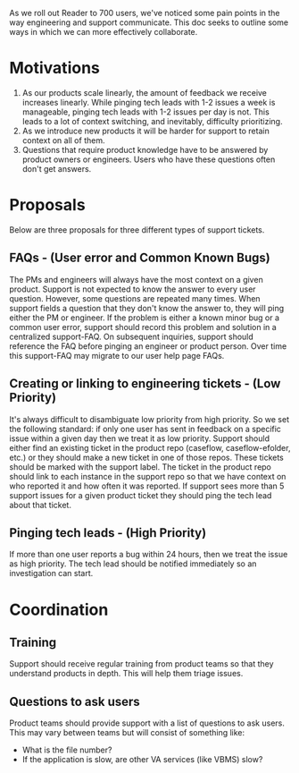 As we roll out Reader to 700 users, we've noticed some pain points in the way engineering and support communicate. This doc seeks to outline some ways in which we can more effectively collaborate.

# Motivations
1) As our products scale linearly, the amount of feedback we receive increases linearly. While pinging tech leads with 1-2 issues a week is manageable, pinging tech leads with 1-2 issues per day is not. This leads to a lot of context switching, and inevitably, difficulty prioritizing.
1) As we introduce new products it will be harder for support to retain context on all of them.
1) Questions that require product knowledge have to be answered by product owners or engineers. Users who have these questions often don't get answers.

# Proposals
Below are three proposals for three different types of support tickets.
## FAQs - (User error and Common Known Bugs)
The PMs and engineers will always have the most context on a given product. Support is not expected to know the answer to every user question. However, some questions are repeated many times. When support fields a question that they don't know the answer to, they will ping either the PM or engineer. If the problem is either a known minor bug or a common user error, support should record this problem and solution in a centralized support-FAQ. On subsequent inquiries, support should reference the FAQ before pinging an engineer or product person. Over time this support-FAQ may migrate to our user help page FAQs.

## Creating or linking to engineering tickets - (Low Priority)
It's always difficult to disambiguate low priority from high priority. So we set the following standard: if only one user has sent in feedback on a specific issue within a given day then we treat it as low priority. Support should either find an existing ticket in the product repo (caseflow, caseflow-efolder, etc.) or they should make a new ticket in one of those repos. These tickets should be marked with the support label. The ticket in the product repo should link to each instance in the support repo so that we have context on who reported it and how often it was reported. If support sees more than 5 support issues for a given product ticket they should ping the tech lead about that ticket.

## Pinging tech leads - (High Priority)
If more than one user reports a bug within 24 hours, then we treat the issue as high priority. The tech lead should be notified immediately so an investigation can start.

# Coordination
## Training
Support should receive regular training from product teams so that they understand products in depth. This will help them triage issues.

## Questions to ask users
Product teams should provide support with a list of questions to ask users. This may vary between teams but will consist of something like:
- What is the file number?
- If the application is slow, are other VA services (like VBMS) slow?
